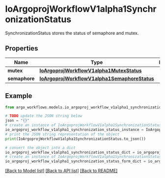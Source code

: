# IoArgoprojWorkflowV1alpha1SynchronizationStatus

SynchronizationStatus stores the status of semaphore and mutex.

## Properties

Name | Type | Description | Notes
------------ | ------------- | ------------- | -------------
**mutex** | [**IoArgoprojWorkflowV1alpha1MutexStatus**](IoArgoprojWorkflowV1alpha1MutexStatus.md) |  | [optional] 
**semaphore** | [**IoArgoprojWorkflowV1alpha1SemaphoreStatus**](IoArgoprojWorkflowV1alpha1SemaphoreStatus.md) |  | [optional] 

## Example

```python
from argo_workflows.models.io_argoproj_workflow_v1alpha1_synchronization_status import IoArgoprojWorkflowV1alpha1SynchronizationStatus

# TODO update the JSON string below
json = "{}"
# create an instance of IoArgoprojWorkflowV1alpha1SynchronizationStatus from a JSON string
io_argoproj_workflow_v1alpha1_synchronization_status_instance = IoArgoprojWorkflowV1alpha1SynchronizationStatus.from_json(json)
# print the JSON string representation of the object
print(IoArgoprojWorkflowV1alpha1SynchronizationStatus.to_json())

# convert the object into a dict
io_argoproj_workflow_v1alpha1_synchronization_status_dict = io_argoproj_workflow_v1alpha1_synchronization_status_instance.to_dict()
# create an instance of IoArgoprojWorkflowV1alpha1SynchronizationStatus from a dict
io_argoproj_workflow_v1alpha1_synchronization_status_form_dict = io_argoproj_workflow_v1alpha1_synchronization_status.from_dict(io_argoproj_workflow_v1alpha1_synchronization_status_dict)
```
[[Back to Model list]](../README.md#documentation-for-models) [[Back to API list]](../README.md#documentation-for-api-endpoints) [[Back to README]](../README.md)


